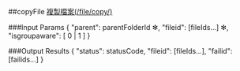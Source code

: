 ##copyFile
[複製檔案(/file/copy/)](https://creative.asuscloud.com/content/index.jsp?p=ffoperation&index=4&len=8&id=5&cid=6)

###Input Params
	{
		"parent": parentFolderId ✻,
		"fileid": [fileIds...] ✻,
		"isgroupaware": [ 0 | 1 ]
	}

###Output Results
	{
		"status": statusCode,
		"fileid": [fileIds...],
		"failid": [failids...]
	}